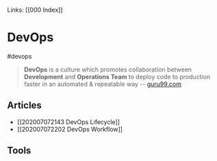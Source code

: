 Links: [[000 Index]]
# DevOps
#devops
> **DevOps** is a culture which promotes collaboration between **Development** and **Operations Team** to deploy code to production faster in an automated & repeatable way -- [guru99.com](https://www.guru99.com/devops-tutorial.html)

## Articles
- [[202007072143 DevOps Lifecycle]]
- [[202007072202 DevOps Workflow]]

## Tools